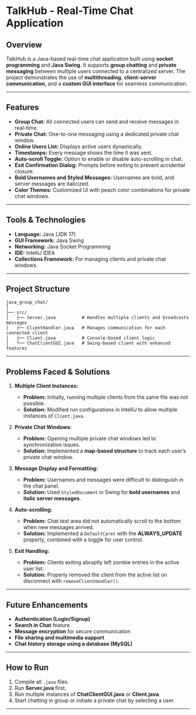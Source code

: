 
# **TalkHub - Real-Time Chat Application**

## **Overview**
TalkHub is a Java-based real-time chat application built using **socket programming** and **Java Swing**. It supports **group chatting** and **private messaging** between multiple users connected to a centralized server. The project demonstrates the use of **multithreading**, **client-server communication**, and a **custom GUI interface** for seamless communication.

---

## **Features**
- **Group Chat:** All connected users can send and receive messages in real-time.  
- **Private Chat:** One-to-one messaging using a dedicated private chat window.  
- **Online Users List:** Displays active users dynamically.  
- **Timestamps:** Every message shows the time it was sent.  
- **Auto-scroll Toggle:** Option to enable or disable auto-scrolling in chat.  
- **Exit Confirmation Dialog:** Prompts before exiting to prevent accidental closure.  
- **Bold Usernames and Styled Messages:** Usernames are bold, and server messages are italicized.  
- **Color Themes:** Customized UI with peach color combinations for private chat windows.  

---

## **Tools & Technologies**
- **Language:** Java (JDK 17)  
- **GUI Framework:** Java Swing  
- **Networking:** Java Socket Programming  
- **IDE:** IntelliJ IDEA  
- **Collections Framework:** For managing clients and private chat windows.

---

## **Project Structure**
```
java_group_chat/
│
├── src/
│   ├── Server.java          # Handles multiple clients and broadcasts messages
│   ├── ClientHandler.java   # Manages communication for each connected client
│   ├── Client.java          # Console-based client logic
│   └── ChatClientGUI.java   # Swing-based client with enhanced features
```
---

## **Problems Faced & Solutions**
1. **Multiple Client Instances:**  
   - **Problem:** Initially, running multiple clients from the same file was not possible.  
   - **Solution:** Modified run configurations in IntelliJ to allow multiple instances of `Client.java`.

2. **Private Chat Windows:**  
   - **Problem:** Opening multiple private chat windows led to synchronization issues.  
   - **Solution:** Implemented a **map-based structure** to track each user’s private chat window.

3. **Message Display and Formatting:**  
   - **Problem:** Usernames and messages were difficult to distinguish in the chat panel.  
   - **Solution:** Used `StyledDocument` in Swing for **bold usernames** and **italic server messages**.

4. **Auto-scrolling:**  
   - **Problem:** Chat text area did not automatically scroll to the bottom when new messages arrived.  
   - **Solution:** Implemented a `DefaultCaret` with the **ALWAYS_UPDATE** property, combined with a toggle for user control.

5. **Exit Handling:**  
   - **Problem:** Clients exiting abruptly left zombie entries in the active user list.  
   - **Solution:** Properly removed the client from the active list on disconnect with `removeClientHandler()`.

---

## **Future Enhancements**
- **Authentication (Login/Signup)**  
- **Search in Chat** feature  
- **Message encryption** for secure communication  
- **File sharing and multimedia support**  
- **Chat history storage using a database (MySQL)**  

---

## **How to Run**
1. Compile all `.java` files.  
2. Run **Server.java** first.  
3. Run multiple instances of **ChatClientGUI.java** or **Client.java**.  
4. Start chatting in group or initiate a private chat by selecting a user.

---
